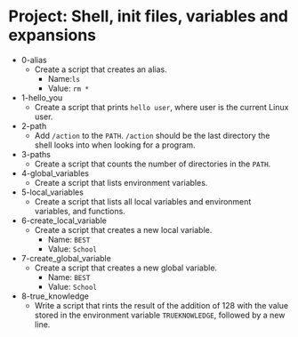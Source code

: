 # Project: Shell, init files, variables and expansions

*  0-alias
   - Create a script that creates an alias.
     - Name:`ls`
     - Value: `rm *`
*  1-hello_you
   - Create a script that prints `hello user`, where user is the current Linux user.
*  2-path
   - Add `/action` to the `PATH`. `/action` should be the last directory the shell looks into when looking for a program.
*  3-paths
   - Create a script that counts the number of directories in the `PATH`.
*  4-global_variables
   - Create a script that lists environment variables.
*  5-local_variables
   - Create a script that lists all local variables and environment variables, and functions.
*  6-create_local_variable
   - Create a script that creates a new local variable.
     - Name: `BEST`
     - Value: `School` 
*  7-create_global_variable
   - Create a script that creates a new global variable.
     - Name: `BEST`
     - Value: `School`
*  8-true_knowledge
   - Write a script that rints the result of the addition of 128 with the value stored in the environment variable `TRUEKNOWLEDGE`, followed by a new line.
